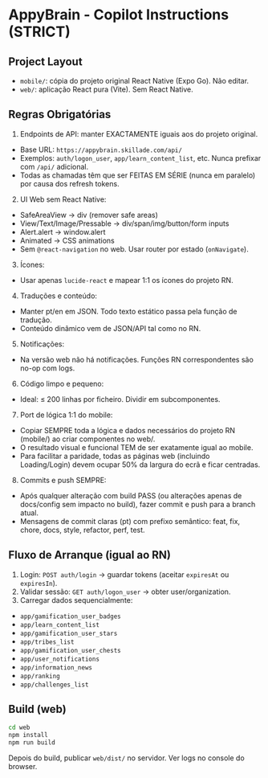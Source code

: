 # AppyBrain - Copilot Instructions (STRICT)

## Project Layout
- `mobile/`: cópia do projeto original React Native (Expo Go). Não editar.
- `web/`: aplicação React pura (Vite). Sem React Native.

## Regras Obrigatórias
1) Endpoints de API: manter EXACTAMENTE iguais aos do projeto original.
  - Base URL: `https://appybrain.skillade.com/api/`
  - Exemplos: `auth/logon_user`, `app/learn_content_list`, etc. Nunca prefixar com `/api/` adicional.
  - Todas as chamadas têm que ser FEITAS EM SÉRIE (nunca em paralelo) por causa dos refresh tokens.
2) UI Web sem React Native:
  - SafeAreaView → div (remover safe areas)
  - View/Text/Image/Pressable → div/span/img/button/form inputs
  - Alert.alert → window.alert
  - Animated → CSS animations
  - Sem `@react-navigation` no web. Usar router por estado (`onNavigate`).
3) Ícones:
  - Usar apenas `lucide-react` e mapear 1:1 os ícones do projeto RN.
4) Traduções e conteúdo:
  - Manter pt/en em JSON. Todo texto estático passa pela função de tradução.
  - Conteúdo dinâmico vem de JSON/API tal como no RN.
5) Notificações:
  - Na versão web não há notificações. Funções RN correspondentes são no-op com logs.
6) Código limpo e pequeno:
  - Ideal: ≤ 200 linhas por ficheiro. Dividir em subcomponentes.

7) Port de lógica 1:1 do mobile:
  - Copiar SEMPRE toda a lógica e dados necessários do projeto RN (mobile/) ao criar componentes no web/.
  - O resultado visual e funcional TEM de ser exatamente igual ao mobile.
  - Para facilitar a paridade, todas as páginas web (incluindo Loading/Login) devem ocupar 50% da largura do ecrã e ficar centradas.

8) Commits e push SEMPRE:
  - Após qualquer alteração com build PASS (ou alterações apenas de docs/config sem impacto no build), fazer commit e push para a branch atual.
  - Mensagens de commit claras (pt) com prefixo semântico: feat, fix, chore, docs, style, refactor, perf, test.

## Fluxo de Arranque (igual ao RN)
1. Login: `POST auth/login` → guardar tokens (aceitar `expiresAt` ou `expiresIn`).
2. Validar sessão: `GET auth/logon_user` → obter user/organization.
3. Carregar dados sequencialmente:
  - `app/gamification_user_badges`
  - `app/learn_content_list`
  - `app/gamification_user_stars`
  - `app/tribes_list`
  - `app/gamification_user_chests`
  - `app/user_notifications`
  - `app/information_news`
  - `app/ranking`
  - `app/challenges_list`

## Build (web)
```bash
cd web
npm install
npm run build
```

Depois do build, publicar `web/dist/` no servidor. Ver logs no console do browser.
